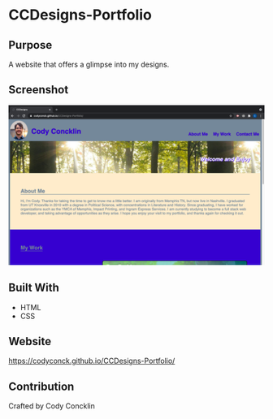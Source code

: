 # CCDesigns-Portfolio

## Purpose
A website that offers a glimpse into my designs. 

## Screenshot
![Screenshot](assets/images/Screenshot.png)
## Built With
* HTML
* CSS

## Website
https://codyconck.github.io/CCDesigns-Portfolio/

## Contribution
Crafted by Cody Concklin


